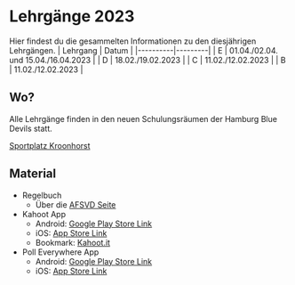 # Lehrgänge 2023

Hier findest du die gesammelten Informationen zu den diesjährigen Lehrgängen.
| Lehrgang | Datum   |
|----------|---------|
| E | 01.04./02.04. und 15.04./16.04.2023 |
| D | 18.02./19.02.2023 |
| C | 11.02./12.02.2023 |
| B | 11.02./12.02.2023 |


## Wo?
Alle Lehrgänge finden in den neuen Schulungsräumen der Hamburg Blue Devils statt.

[Sportplatz Kroonhorst](https://www.google.com/maps/place/Sportplatz+Kroonhorst/@53.5936237,9.8482714,17.68z/data=!4m5!3m4!1s0x47b1877819f7c7e1:0x71c7c59cb65fdea1!8m2!3d53.5929143!4d9.8500437)

## Material

- Regelbuch
  - Über die [AFSVD Seite](https://afsvd.de/downloads/)
- Kahoot App
  - Android: [Google Play Store Link](https://play.google.com/store/apps/details?id=no.mobitroll.kahoot.android&hl=de)
  - iOS: [App Store Link](https://itunes.apple.com/de/app/kahoot-play-create-quizzes/id1131203560?mt=8)
  - Bookmark: [Kahoot.it](https://kahoot.it/)
- Poll Everywhere App
  - Android: [Google Play Store Link](https://play.google.com/store/apps/details?id=com.polleverywhere.mobile)
  - iOS: [App Store Link](https://apps.apple.com/us/app/poll-everywhere/id893375312)


